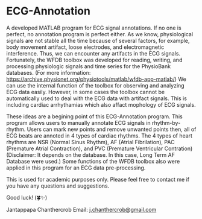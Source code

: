 # ECG-Annotation
A developed MATLAB program for ECG signal annotations.
If no one is perfect, no annotation program is perfect either.
As we know, physiological signals are not stable all the time because of several factors, for example, body movement artifact, loose electrodes, and electromagnetic interference. Thus, we can encounter any artifacts in the ECG signals. 
Fortunately, the WFDB toolbox was developed for reading, writing, and processing physiologic signals and time series for the PhysioBank databases. 
(For more information: https://archive.physionet.org/physiotools/matlab/wfdb-app-matlab/)
We can use the internal function of the toolbox for observing and analyzing ECG data easily.
However, in some cases the toolbox cannot be automatically used to deal with the ECG data with artifact signals.
This is including cardiac arrhythamias which also affact mophology of ECG signals.

These ideas are a begining point of this ECG-Annotation program.
This program allows users to manually annotate ECG signals in rhythm-by-rhythm. 
Users can mark new points and remove unwanted points then, all of ECG beats are annoted in 4 types of cardiac rhythms. 
The 4 types of heart rhythms are NSR (Normal Sinus Rhythm), AF (Atrial Fibrilation), PAC (Premature Atrial Contraction), and PVC (Premature Ventricular Contration) (Disclaimer: It depends on the database. In this case, Long Term AF Database were used.)
Some functions of the WFDB toolbox also were applied in this program for an ECG data pre-processing.

This is used for academic purposes only. 
Please feel free to contact me if you have any questions and suggestions. 

Good luck! (🍀✨)

Jantappapa Chanthercrob
Email: j.chanthercrob@gmail.com
